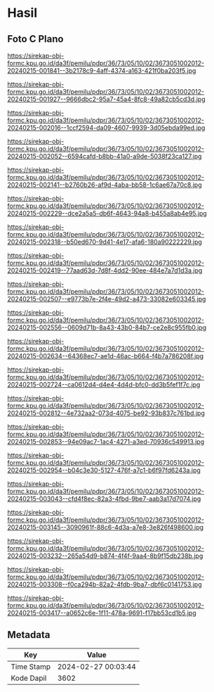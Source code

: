 # Hasil

## Foto C Plano

https://sirekap-obj-formc.kpu.go.id/da3f/pemilu/pdpr/36/73/05/10/02/3673051002012-20240215-001841--3b2178c9-4aff-4374-a163-421f0ba203f5.jpg

https://sirekap-obj-formc.kpu.go.id/da3f/pemilu/pdpr/36/73/05/10/02/3673051002012-20240215-001927--9666dbc2-95a7-45a4-8fc8-49a82cb5cd3d.jpg

https://sirekap-obj-formc.kpu.go.id/da3f/pemilu/pdpr/36/73/05/10/02/3673051002012-20240215-002016--1ccf2594-da09-4607-9939-3d05ebda99ed.jpg

https://sirekap-obj-formc.kpu.go.id/da3f/pemilu/pdpr/36/73/05/10/02/3673051002012-20240215-002052--6594cafd-b8bb-41a0-a9de-5038f23ca127.jpg

https://sirekap-obj-formc.kpu.go.id/da3f/pemilu/pdpr/36/73/05/10/02/3673051002012-20240215-002141--b2760b26-af9d-4aba-bb58-1c6ae67a70c8.jpg

https://sirekap-obj-formc.kpu.go.id/da3f/pemilu/pdpr/36/73/05/10/02/3673051002012-20240215-002229--dce2a5a5-db6f-4643-94a8-b455a8ab4e95.jpg

https://sirekap-obj-formc.kpu.go.id/da3f/pemilu/pdpr/36/73/05/10/02/3673051002012-20240215-002318--b50ed670-9d41-4e17-afa6-180a90222229.jpg

https://sirekap-obj-formc.kpu.go.id/da3f/pemilu/pdpr/36/73/05/10/02/3673051002012-20240215-002419--77aad63d-7d8f-4dd2-90ee-484e7a7d1d3a.jpg

https://sirekap-obj-formc.kpu.go.id/da3f/pemilu/pdpr/36/73/05/10/02/3673051002012-20240215-002507--e9773b7e-2f4e-49d2-a473-33082e603345.jpg

https://sirekap-obj-formc.kpu.go.id/da3f/pemilu/pdpr/36/73/05/10/02/3673051002012-20240215-002556--0609d71b-8a43-43b0-84b7-ce2e8c955fb0.jpg

https://sirekap-obj-formc.kpu.go.id/da3f/pemilu/pdpr/36/73/05/10/02/3673051002012-20240215-002634--64368ec7-ae1d-46ac-b664-f4b7a786208f.jpg

https://sirekap-obj-formc.kpu.go.id/da3f/pemilu/pdpr/36/73/05/10/02/3673051002012-20240215-002724--ca0612d4-d4e4-4d4d-bfc0-dd3b5fef1f7c.jpg

https://sirekap-obj-formc.kpu.go.id/da3f/pemilu/pdpr/36/73/05/10/02/3673051002012-20240215-002812--4e732aa2-073d-4075-be92-93b837c761bd.jpg

https://sirekap-obj-formc.kpu.go.id/da3f/pemilu/pdpr/36/73/05/10/02/3673051002012-20240215-002853--94e09ac7-1ac4-4271-a3ed-70936c549913.jpg

https://sirekap-obj-formc.kpu.go.id/da3f/pemilu/pdpr/36/73/05/10/02/3673051002012-20240215-002954--b04c3e30-5127-476f-a7c1-b6f97fd6243a.jpg

https://sirekap-obj-formc.kpu.go.id/da3f/pemilu/pdpr/36/73/05/10/02/3673051002012-20240215-003043--cfd4f8ec-82a3-4fbd-9be7-aab3a17d7074.jpg

https://sirekap-obj-formc.kpu.go.id/da3f/pemilu/pdpr/36/73/05/10/02/3673051002012-20240215-003145--3090961f-88c6-4d3a-a7e8-3e826f498600.jpg

https://sirekap-obj-formc.kpu.go.id/da3f/pemilu/pdpr/36/73/05/10/02/3673051002012-20240215-003232--265a54d9-b874-4f4f-9aa4-8b9f15db238b.jpg

https://sirekap-obj-formc.kpu.go.id/da3f/pemilu/pdpr/36/73/05/10/02/3673051002012-20240215-003308--f0ca294b-82a2-4fdb-9ba7-dbf6c0141753.jpg

https://sirekap-obj-formc.kpu.go.id/da3f/pemilu/pdpr/36/73/05/10/02/3673051002012-20240215-003417--a0652c6e-1f11-478a-9691-f17bb53cd1b5.jpg


## Metadata

| Key        | Value               |
| ---------- | ------------------- |
| Time Stamp | 2024-02-27 00:03:44 |
| Kode Dapil | 3602                |



